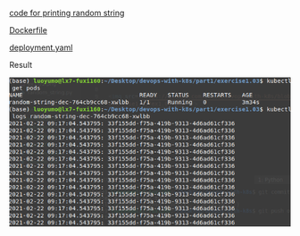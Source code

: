 [code for printing random string](https://github.com/yumoL/devops-with-k8s/blob/master/part1/exercise1.03/random_string.py)

[Dockerfile](https://github.com/yumoL/devops-with-k8s/blob/master/part1/exercise1.03/Dockerfile)

[deployment.yaml](https://github.com/yumoL/devops-with-k8s/blob/master/part1/exercise1.03/manifests/deployment.yaml)

Result

<img src="https://github.com/yumoL/devops-with-k8s/blob/master/part1/exercise1.03/ex1.03.png" />

